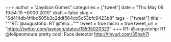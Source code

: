 
+++
author = "Jaydson Gomes"
categories = ["tweet"]
date = "Thu May 06 19:54:19 +0000 2010"
draft = false
slug = "6d414db4f4bd505b3c2ddf564cb5c53bfc9423b8"
tags = ["tweet"]
title = """RT: @augustohp: RT @felip..."""
tweet = true
micro = true
tweet_url = "https://twitter.com/jaydson/status/13505020323"
+++
RT: @augustohp: RT @felipenmoura pretty cool! Face detector http://tinyurl.com/35hah7l

